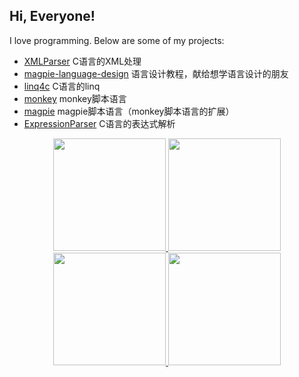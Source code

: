 ## Hi, Everyone!
I love programming. Below are some of my projects:
- [XMLParser](https://github.com/haifenghuang/XMLParser) C语言的XML处理
- [magpie-language-design](https://github.com/haifenghuang/magpie-language-design) 语言设计教程，献给想学语言设计的朋友
- [linq4c](https://github.com/haifenghuang/linq4c) C语言的linq
- [monkey](https://github.com/haifenghuang/monkey) monkey脚本语言
- [magpie](https://github.com/haifenghuang/magpie) magpie脚本语言（monkey脚本语言的扩展）
- [ExpressionParser](https://github.com/haifenghuang/ExpressionParser) C语言的表达式解析


<p align="center">
<a href="https://github.com/haifenghuang">
  <img height="180em" src="https://github-readme-stats-eight-theta.vercel.app/api?username=haifenghuang&show_icons=true&theme=gruvbox&include_all_commits=true&count_private=false"/>
  <img height="180em" src="https://github-readme-stats-eight-theta.vercel.app/api/top-langs/?username=haifenghuang&layout=compact&langs_count=8&theme=gruvbox"/>
  <img height="180em" src="http://github-profile-summary-cards.vercel.app/api/cards/repos-per-language?username=haifenghuang&theme=gruvbox"/>
  <img height="180em" src="https://github-readme-stats.vercel.app/api/top-langs/?username=haifenghuang&theme=gruvbox" />
</a>
</p>
